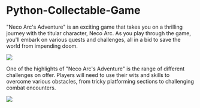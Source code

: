 # Python-Collectable-Game
"Neco Arc's Adventure" is an exciting game that takes you on a thrilling journey with the titular character, Neco Arc. As you play through the game, you'll embark on various quests and challenges, all in a bid to save the world from impending doom.

![](https://github.com/yurippe777/Python-Collectable-Game/blob/main/demoGif/demo1.gif)

One of the highlights of "Neco Arc's Adventure" is the range of different challenges on offer. Players will need to use their wits and skills to overcome various obstacles, from tricky platforming sections to challenging combat encounters.

![](https://github.com/yurippe777/Python-Collectable-Game/blob/main/demoGif/demo2.gif)

